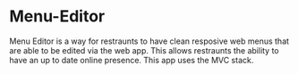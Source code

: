 # Menu-Editor
Menu Editor is a way for restraunts to have clean resposive web menus that are able to be edited via the web app.  This allows restraunts the ability to have an up to date online presence.  This app uses the MVC stack.
